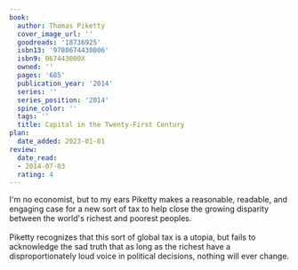```yaml
---
book:
  author: Thomas Piketty
  cover_image_url: ''
  goodreads: '18736925'
  isbn13: '9780674430006'
  isbn9: 067443000X
  owned: ''
  pages: '685'
  publication_year: '2014'
  series: ''
  series_position: '2014'
  spine_color: ''
  tags: ''
  title: Capital in the Twenty-First Century
plan:
  date_added: 2023-01-01
review:
  date_read:
  - 2014-07-03
  rating: 4
---
```


I'm no economist, but to my ears Piketty makes a reasonable, readable, and engaging case for a new sort of tax to help close the growing disparity between the world's richest and poorest peoples. <br/><br/>Piketty recognizes that this sort of global tax is a utopia, but fails to acknowledge the sad truth that as long as the richest have a disproportionately loud voice in political decisions, nothing will ever change.
